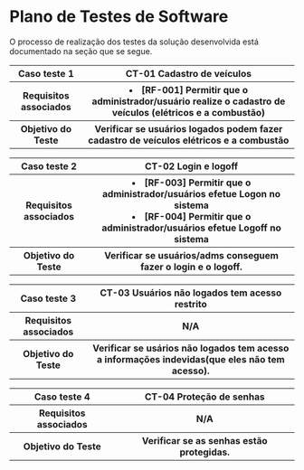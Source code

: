 # Plano de Testes de Software

O processo de realização dos testes da solução desenvolvida está documentado na seção que se segue.

<table>
  <tr>
    <th> Caso teste 1 </th>
    <th> CT-01  Cadastro de veículos </th>
  </tr>
  
 <tr>
    <th> Requisitos associados </th>
    <th> 
      <li> [RF-001]	Permitir que o administrador/usuário realize o cadastro de veículos (elétricos e a combustão) </li>
   </th>
  </tr>
  
   <tr>
  <th> Objetivo do Teste </th>
   <th> Verificar se usuários logados podem fazer cadastro de veículos elétricos e a combustão </th>
  </tr>
   
</th>
  </tr>
  </table>
  <table>
  <tr>
    <th> Caso teste 2 </th>
    <th> CT-02  Login e logoff </th>
  </tr>
  
 <tr>
    <th> Requisitos associados </th>
    <th> 
      <li> [RF-003]	Permitir que o administrador/usuários efetue Logon no sistema </li>
      <li> [RF-004]	Permitir que o administrador/usuários efetue Logoff no sistema </li>
   </th>
  </tr>
  
   <tr>
  <th> Objetivo do Teste </th>
   <th> Verificar se usuários/adms conseguem fazer o login e o logoff. </th>
  </tr>
   
</th>
  </tr>
</table>

<table>
  <tr>
    <th> Caso teste 3 </th>
    <th> CT-03 Usuários não logados tem acesso restrito </th>
  </tr>
  
 <tr>
    <th> Requisitos associados </th>
    <th> 
      N/A
   </th>
  </tr>
  
   <tr>
  <th> Objetivo do Teste </th>
   <th> Verificar se usários não logados tem acesso a informações indevidas(que eles não tem acesso). </th>
  </tr>
   
</th>
  </tr>
</table>

<table>
  <tr>
    <th> Caso teste 4 </th>
    <th> CT-04 Proteção de senhas </th>
  </tr>
  
 <tr>
    <th> Requisitos associados </th>
    <th> 
      N/A
   </th>
  </tr>
  
   <tr>
  <th> Objetivo do Teste </th>
   <th> Verificar se as senhas estão protegidas. </th>
  </tr>
   
</th>
  </tr>
</table>

